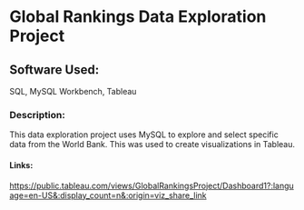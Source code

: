 # Global Rankings  Data Exploration Project

## Software Used:  
SQL, MySQL Workbench, Tableau

### Description:  
This data exploration project uses MySQL to explore and select specific data from the World Bank.  This was used to create visualizations in Tableau.

#### Links:
https://public.tableau.com/views/GlobalRankingsProject/Dashboard1?:language=en-US&:display_count=n&:origin=viz_share_link
